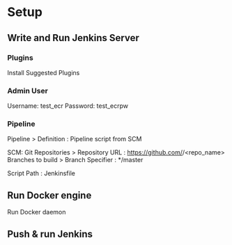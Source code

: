 # Setup


## Write and Run Jenkins Server


### Plugins


Install Suggested Plugins


### Admin User
Username: test_ecr
Password: test_ecrpw


### Pipeline
Pipeline > Definition : Pipeline script from SCM


SCM: Git
Repositories > Repository URL : https://github.com/<username>/<repo_name>
Branches to build > Branch Specifier : */master


Script Path : Jenkinsfile


## Run Docker engine


Run Docker daemon


## Push & run Jenkins

